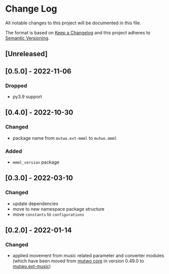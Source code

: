 # Change Log

All notable changes to this project will be documented in this file.

The format is based on [Keep a Changelog](http://keepachangelog.com/)
and this project adheres to [Semantic Versioning](http://semver.org/).

## [Unreleased]

## [0.5.0] - 2022-11-06

### Dropped
- py3.9 support


## [0.4.0] - 2022-10-30

### Changed
- package name from `mutwo.ext-mmml` to `mutwo.mmml`

### Added
- `mmml_version` package


## [0.3.0] - 2022-03-10

### Changed
- update dependencies
- move to new namespace package structure
- move `constants` to `configurations`


## [0.2.0] - 2022-01-14

### Changed
- applied movement from music related parameter and converter modules (which have been moved from [mutwo core](https://github.com/mutwo-org/mutwo) in version 0.49.0 to [mutwo.ext-music](https://github.com/mutwo-org/mutwo.ext-music))

